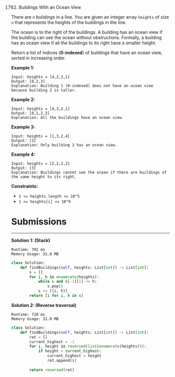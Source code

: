 1762. Buildings With an Ocean View

There are `n` buildings in a line. You are given an integer array `heights` of size `n` that represents the heights of the buildings in the line.

The ocean is to the right of the buildings. A building has an ocean view if the building can see the ocean without obstructions. Formally, a building has an ocean view if all the buildings to its right have a smaller height.

Return a list of indices (**0-indexed**) of buildings that have an ocean view, sorted in increasing order.

 

**Example 1:**
```
Input: heights = [4,2,3,1]
Output: [0,2,3]
Explanation: Building 1 (0-indexed) does not have an ocean view because building 2 is taller.
```

**Example 2:**
```
Input: heights = [4,3,2,1]
Output: [0,1,2,3]
Explanation: All the buildings have an ocean view.
````

**Example 3:**
```
Input: heights = [1,3,2,4]
Output: [3]
Explanation: Only building 3 has an ocean view.
```

**Example 4:**
```
Input: heights = [2,2,2,2]
Output: [3]
Explanation: Buildings cannot see the ocean if there are buildings of the same height to its right.
```

**Constraints:**

* `1 <= heights.length <= 10^5`
* `1 <= heights[i] <= 10^9`

# Submissions
---
**Solution 1: (Stack)**
```
Runtime: 792 ms
Memory Usage: 31.8 MB
```
```python
class Solution:
    def findBuildings(self, heights: List[int]) -> List[int]:
        s = []
        for i, h in enumerate(heights):
            while s and s[-1][1] <= h:
                s.pop()
            s += [(i, h)]
        return [i for i, h in s]
```

**Solution 2: (Reverse traversal)**
```
Runtime: 728 ms
Memory Usage: 31.8 MB
```
```python
class Solution:
    def findBuildings(self, heights: List[int]) -> List[int]:
        ret = []
        current_highest = -1
        for i, height in reversed(list(enumerate(heights))):
            if height > current_highest:
                current_highest = height
                ret.append(i)
        
        return reversed(ret)   
```